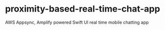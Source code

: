 # proximity-based-real-time-chat-app
AWS Appsync, Amplify powered Swift UI real time mobile chatting app
